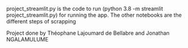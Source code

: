 project_streamlit.py is the code to run (python 3.8 -m streamlit project_streamlit.py) for running the app. The other notebooks are the different steps of scrapping

Project done by Théophane Lajoumard de Bellabre and Jonathan NGALAMULUME
